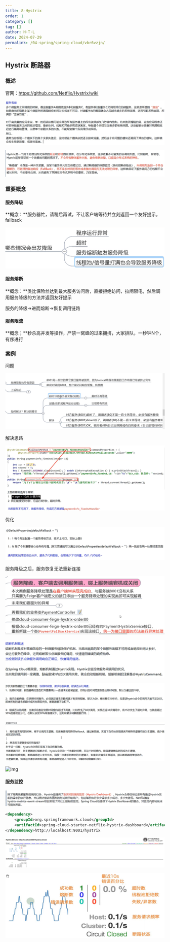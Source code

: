 ```yaml
---
title: 8-Hystrix
order: 1
category: []
tag: []
author: H·T·L
date: 2024-07-29
permalink: /04-spring/spring-cloud/vbr6vzjn/
---
```

## Hystrix 断路器

### 概述

官网：https://github.com/Netflix/Hystrix/wiki

![image-20210403132453867](img/image-20210403132453867.png)

![image-20210403132505763](img/image-20210403132505763.png)

### 重要概念

#### 服务降级

**概念：**服务器忙，请稍后再试，不让客户端等待并立刻返回一个友好提示，fallback

![image-20210403133542506](img/image-20210403133542506.png)





#### 服务熔断

**概念：**类比保险丝达到最大服务访问后，直接拒绝访问，拉闸限电，然后调用服务降级的方法并返回友好提示

服务的降级->进而熔断->恢复调用链路

#### 服务限流

**概念；**秒杀高并发等操作，严禁一窝蜂的过来拥挤，大家排队，一秒钟N个，有序进行





### 案例



问题

![image-20210403150238810](img/image-20210403150238810.png)



解决思路

![image-20210403152527520](img/image-20210403152527520.png)

优化

![image-20210403192829774](img/image-20210403192829774.png)

服务降级之后，服务恢复无法重新连接

![image-20210403194343173](img/image-20210403194343173.png)



![image-20210403200016208](img/image-20210403200016208.png)

![image-20210403203055164](img/image-20210403203055164.png)

![image-20210403203230732](img/image-20210403203230732.png)

![img](https://raw.githubusercontent.com/wiki/Netflix/Hystrix/images/hystrix-command-flow-chart.png)

#### 服务监控

![image-20210403204235018](img/image-20210403204235018.png)

```xml
<dependency>
    <groupId>org.springframework.cloud</groupId>
    <artifactId>spring-cloud-starter-netflix-hystrix-dashboard</artifactId>
</dependency>http://localhost:9001/hystrix
```

![image-20210403212316702](img/image-20210403212316702.png)

![image-20210403212504600](img/image-20210403212504600.png)



